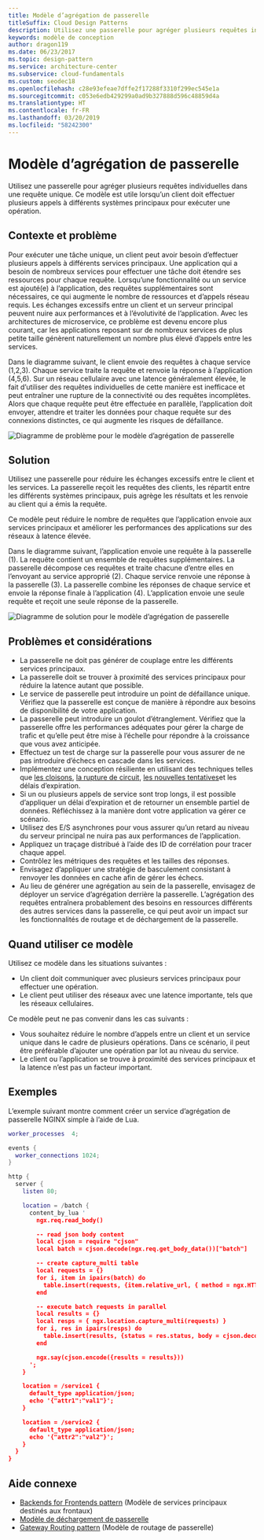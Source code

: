 ```yaml
---
title: Modèle d’agrégation de passerelle
titleSuffix: Cloud Design Patterns
description: Utilisez une passerelle pour agréger plusieurs requêtes individuelles dans une requête unique.
keywords: modèle de conception
author: dragon119
ms.date: 06/23/2017
ms.topic: design-pattern
ms.service: architecture-center
ms.subservice: cloud-fundamentals
ms.custom: seodec18
ms.openlocfilehash: c28e93efeae7dffe2f17288f3310f299ec545e1a
ms.sourcegitcommit: c053e6edb429299a0ad9b327888d596c48859d4a
ms.translationtype: HT
ms.contentlocale: fr-FR
ms.lasthandoff: 03/20/2019
ms.locfileid: "58242300"
---
```

# <a name="gateway-aggregation-pattern"></a>Modèle d’agrégation de passerelle

Utilisez une passerelle pour agréger plusieurs requêtes individuelles dans une requête unique. Ce modèle est utile lorsqu’un client doit effectuer plusieurs appels à différents systèmes principaux pour exécuter une opération.

## <a name="context-and-problem"></a>Contexte et problème

Pour exécuter une tâche unique, un client peut avoir besoin d’effectuer plusieurs appels à différents services principaux. Une application qui a besoin de nombreux services pour effectuer une tâche doit étendre ses ressources pour chaque requête. Lorsqu’une fonctionnalité ou un service est ajouté(e) à l’application, des requêtes supplémentaires sont nécessaires, ce qui augmente le nombre de ressources et d’appels réseau requis. Les échanges excessifs entre un client et un serveur principal peuvent nuire aux performances et à l’évolutivité de l’application.  Avec les architectures de microservice, ce problème est devenu encore plus courant, car les applications reposant sur de nombreux services de plus petite taille génèrent naturellement un nombre plus élevé d’appels entre les services.

Dans le diagramme suivant, le client envoie des requêtes à chaque service (1,2,3). Chaque service traite la requête et renvoie la réponse à l’application (4,5,6). Sur un réseau cellulaire avec une latence généralement élevée, le fait d’utiliser des requêtes individuelles de cette manière est inefficace et peut entraîner une rupture de la connectivité ou des requêtes incomplètes. Alors que chaque requête peut être effectuée en parallèle, l’application doit envoyer, attendre et traiter les données pour chaque requête sur des connexions distinctes, ce qui augmente les risques de défaillance.

![Diagramme de problème pour le modèle d’agrégation de passerelle](./_images/gateway-aggregation-problem.png)

## <a name="solution"></a>Solution

Utilisez une passerelle pour réduire les échanges excessifs entre le client et les services. La passerelle reçoit les requêtes des clients, les répartit entre les différents systèmes principaux, puis agrège les résultats et les renvoie au client qui a émis la requête.

Ce modèle peut réduire le nombre de requêtes que l’application envoie aux services principaux et améliorer les performances des applications sur des réseaux à latence élevée.

Dans le diagramme suivant, l’application envoie une requête à la passerelle (1). La requête contient un ensemble de requêtes supplémentaires. La passerelle décompose ces requêtes et traite chacune d’entre elles en l’envoyant au service approprié (2). Chaque service renvoie une réponse à la passerelle (3). La passerelle combine les réponses de chaque service et envoie la réponse finale à l’application (4). L’application envoie une seule requête et reçoit une seule réponse de la passerelle.

![Diagramme de solution pour le modèle d’agrégation de passerelle](./_images/gateway-aggregation.png)

## <a name="issues-and-considerations"></a>Problèmes et considérations

- La passerelle ne doit pas générer de couplage entre les différents services principaux.
- La passerelle doit se trouver à proximité des services principaux pour réduire la latence autant que possible.
- Le service de passerelle peut introduire un point de défaillance unique. Vérifiez que la passerelle est conçue de manière à répondre aux besoins de disponibilité de votre application.
- La passerelle peut introduire un goulot d’étranglement. Vérifiez que la passerelle offre les performances adéquates pour gérer la charge de trafic et qu’elle peut être mise à l’échelle pour répondre à la croissance que vous avez anticipée.
- Effectuez un test de charge sur la passerelle pour vous assurer de ne pas introduire d’échecs en cascade dans les services.
- Implémentez une conception résiliente en utilisant des techniques telles que [les cloisons][bulkhead], [la rupture de circuit][circuit-breaker], [les nouvelles tentatives][retry]et les délais d’expiration.
- Si un ou plusieurs appels de service sont trop longs, il est possible d’appliquer un délai d’expiration et de retourner un ensemble partiel de données. Réfléchissez à la manière dont votre application va gérer ce scénario.
- Utilisez des E/S asynchrones pour vous assurer qu’un retard au niveau du serveur principal ne nuira pas aux performances de l’application.
- Appliquez un traçage distribué à l’aide des ID de corrélation pour tracer chaque appel.
- Contrôlez les métriques des requêtes et les tailles des réponses.
- Envisagez d’appliquer une stratégie de basculement consistant à renvoyer les données en cache afin de gérer les échecs.
- Au lieu de générer une agrégation au sein de la passerelle, envisagez de déployer un service d’agrégation derrière la passerelle. L’agrégation des requêtes entraînera probablement des besoins en ressources différents des autres services dans la passerelle, ce qui peut avoir un impact sur les fonctionnalités de routage et de déchargement de la passerelle.

## <a name="when-to-use-this-pattern"></a>Quand utiliser ce modèle

Utilisez ce modèle dans les situations suivantes :

- Un client doit communiquer avec plusieurs services principaux pour effectuer une opération.
- Le client peut utiliser des réseaux avec une latence importante, tels que les réseaux cellulaires.

Ce modèle peut ne pas convenir dans les cas suivants :

- Vous souhaitez réduire le nombre d’appels entre un client et un service unique dans le cadre de plusieurs opérations. Dans ce scénario, il peut être préférable d’ajouter une opération par lot au niveau du service.
- Le client ou l’application se trouve à proximité des services principaux et la latence n’est pas un facteur important.

## <a name="example"></a>Exemples

L’exemple suivant montre comment créer un service d’agrégation de passerelle NGINX simple à l’aide de Lua.

```lua
worker_processes  4;

events {
  worker_connections 1024;
}

http {
  server {
    listen 80;

    location = /batch {
      content_by_lua '
        ngx.req.read_body()

        -- read json body content
        local cjson = require "cjson"
        local batch = cjson.decode(ngx.req.get_body_data())["batch"]

        -- create capture_multi table
        local requests = {}
        for i, item in ipairs(batch) do
          table.insert(requests, {item.relative_url, { method = ngx.HTTP_GET}})
        end

        -- execute batch requests in parallel
        local results = {}
        local resps = { ngx.location.capture_multi(requests) }
        for i, res in ipairs(resps) do
          table.insert(results, {status = res.status, body = cjson.decode(res.body), header = res.header})
        end

        ngx.say(cjson.encode({results = results}))
      ';
    }

    location = /service1 {
      default_type application/json;
      echo '{"attr1":"val1"}';
    }

    location = /service2 {
      default_type application/json;
      echo '{"attr2":"val2"}';
    }
  }
}
```

## <a name="related-guidance"></a>Aide connexe

- [Backends for Frontends pattern](./backends-for-frontends.md) (Modèle de services principaux destinés aux frontaux)
- [Modèle de déchargement de passerelle](./gateway-offloading.md)
- [Gateway Routing pattern](./gateway-routing.md) (Modèle de routage de passerelle)

[bulkhead]: ./bulkhead.md
[circuit-breaker]: ./circuit-breaker.md
[retry]: ./retry.md